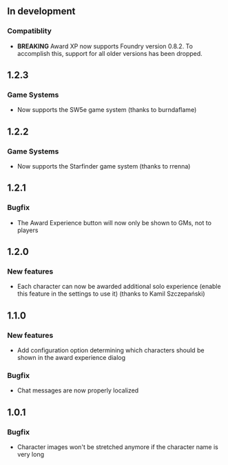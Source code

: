 ## In development
### Compatiblity
- **BREAKING** Award XP now supports Foundry version 0.8.2. To accomplish this, support for all older versions has been dropped.

## 1.2.3
### Game Systems
- Now supports the SW5e game system (thanks to burndaflame)

## 1.2.2
### Game Systems
- Now supports the Starfinder game system (thanks to rrenna)

## 1.2.1
### Bugfix
- The Award Experience button will now only be shown to GMs, not to players

## 1.2.0
### New features
- Each character can now be awarded additional solo experience (enable this feature in the settings to use it) (thanks to Kamil Szczepański)

## 1.1.0
### New features
- Add configuration option determining which characters should be shown in the award experience dialog

### Bugfix
- Chat messages are now properly localized

## 1.0.1
### Bugfix
- Character images won't be stretched anymore if the character name is very long
